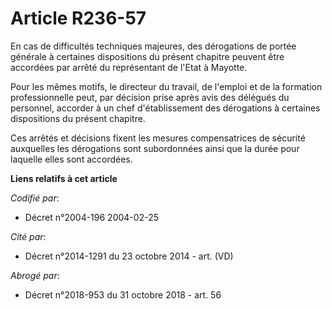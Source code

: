 # Article R236-57

En cas de difficultés techniques majeures, des dérogations de portée générale à certaines dispositions du présent chapitre
peuvent être accordées par arrêté du représentant de l'Etat à Mayotte.

Pour les mêmes motifs, le directeur du travail, de l'emploi et de la formation professionnelle peut, par décision prise après
avis des délégués du personnel, accorder à un chef d'établissement des dérogations à certaines dispositions du présent
chapitre.

Ces arrêtés et décisions fixent les mesures compensatrices de sécurité auxquelles les dérogations sont subordonnées ainsi que
la durée pour laquelle elles sont accordées.

**Liens relatifs à cet article**

_Codifié par_:

  - Décret n°2004-196 2004-02-25

_Cité par_:

  - Décret n°2014-1291 du 23 octobre 2014 - art. (VD)

_Abrogé par_:

  - Décret n°2018-953 du 31 octobre 2018 - art. 56
